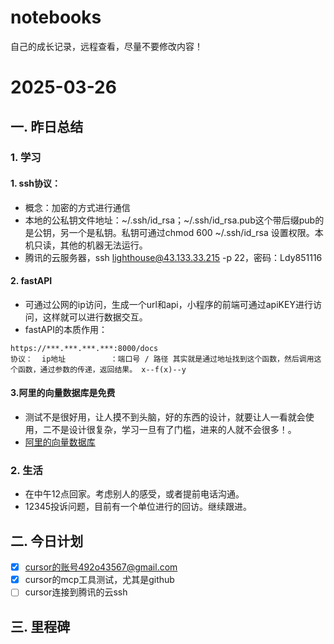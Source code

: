 # notebooks
自己的成长记录，远程查看，尽量不要修改内容！



# 2025-03-26
## 一. 昨日总结
### 1. 学习
#### 1. ssh协议：
   - 概念：加密的方式进行通信
   - 本地的公私钥文件地址：~/.ssh/id_rsa；~/.ssh/id_rsa.pub这个带后缀pub的是公钥，另一个是私钥。私钥可通过chmod 600 ~/.ssh/id_rsa 设置权限。本机只读，其他的机器无法运行。
   - 腾讯的云服务器，ssh lighthouse@43.133.33.215 -p 22，密码：Ldy851116
#### 2. fastAPI
- 可通过公网的ip访问，生成一个url和api，小程序的前端可通过apiKEY进行访问，这样就可以进行数据交互。
- fastAPI的本质作用：
```
https://***.***.***.***:8000/docs
协议：  ip地址          ：端口号 / 路径 其实就是通过地址找到这个函数，然后调用这个函数，通过参数的传递，返回结果。 x--f(x)--y
```

#### 3.阿里的向量数据库是免费
- 测试不是很好用，让人摸不到头脑，好的东西的设计，就要让人一看就会使用，二不是设计很复杂，学习一旦有了门槛，进来的人就不会很多！。
- [阿里的向量数据库](https://help.aliyun.com/document_detail/2510223.html?spm=a2c4g.11186623.help-menu-2510217.d_1_0.55a746aeGP66Hw&scm=20140722.H_2510223._.OR_help-T_cn~zh-V_1) 

### 2. 生活
- 在中午12点回家。考虑别人的感受，或者提前电话沟通。
- 12345投诉问题，目前有一个单位进行的回访。继续跟进。
## 二. 今日计划
- [x] cursor的账号492o43567@gmail.com 
- [X] cursor的mcp工具测试，尤其是github
- [ ] cursor连接到腾讯的云ssh
## 三. 里程碑
